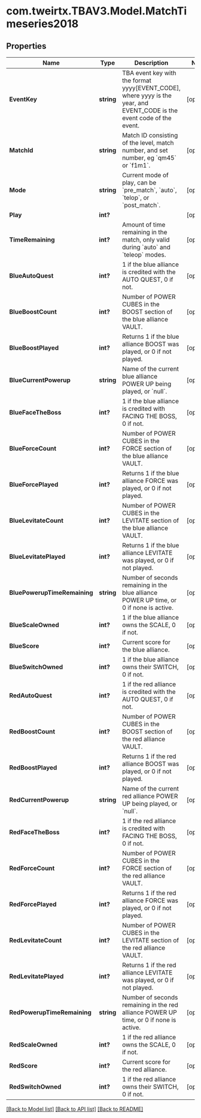 # com.tweirtx.TBAV3.Model.MatchTimeseries2018
## Properties

Name | Type | Description | Notes
------------ | ------------- | ------------- | -------------
**EventKey** | **string** | TBA event key with the format yyyy[EVENT_CODE], where yyyy is the year, and EVENT_CODE is the event code of the event. | [optional] 
**MatchId** | **string** | Match ID consisting of the level, match number, and set number, eg &#x60;qm45&#x60; or &#x60;f1m1&#x60;. | [optional] 
**Mode** | **string** | Current mode of play, can be &#x60;pre_match&#x60;, &#x60;auto&#x60;, &#x60;telop&#x60;, or &#x60;post_match&#x60;. | [optional] 
**Play** | **int?** |  | [optional] 
**TimeRemaining** | **int?** | Amount of time remaining in the match, only valid during &#x60;auto&#x60; and &#x60;teleop&#x60; modes. | [optional] 
**BlueAutoQuest** | **int?** | 1 if the blue alliance is credited with the AUTO QUEST, 0 if not. | [optional] 
**BlueBoostCount** | **int?** | Number of POWER CUBES in the BOOST section of the blue alliance VAULT. | [optional] 
**BlueBoostPlayed** | **int?** | Returns 1 if the blue alliance BOOST was played, or 0 if not played. | [optional] 
**BlueCurrentPowerup** | **string** | Name of the current blue alliance POWER UP being played, or &#x60;null&#x60;. | [optional] 
**BlueFaceTheBoss** | **int?** | 1 if the blue alliance is credited with FACING THE BOSS, 0 if not. | [optional] 
**BlueForceCount** | **int?** | Number of POWER CUBES in the FORCE section of the blue alliance VAULT. | [optional] 
**BlueForcePlayed** | **int?** | Returns 1 if the blue alliance FORCE was played, or 0 if not played. | [optional] 
**BlueLevitateCount** | **int?** | Number of POWER CUBES in the LEVITATE section of the blue alliance VAULT. | [optional] 
**BlueLevitatePlayed** | **int?** | Returns 1 if the blue alliance LEVITATE was played, or 0 if not played. | [optional] 
**BluePowerupTimeRemaining** | **string** | Number of seconds remaining in the blue alliance POWER UP time, or 0 if none is active. | [optional] 
**BlueScaleOwned** | **int?** | 1 if the blue alliance owns the SCALE, 0 if not. | [optional] 
**BlueScore** | **int?** | Current score for the blue alliance. | [optional] 
**BlueSwitchOwned** | **int?** | 1 if the blue alliance owns their SWITCH, 0 if not. | [optional] 
**RedAutoQuest** | **int?** | 1 if the red alliance is credited with the AUTO QUEST, 0 if not. | [optional] 
**RedBoostCount** | **int?** | Number of POWER CUBES in the BOOST section of the red alliance VAULT. | [optional] 
**RedBoostPlayed** | **int?** | Returns 1 if the red alliance BOOST was played, or 0 if not played. | [optional] 
**RedCurrentPowerup** | **string** | Name of the current red alliance POWER UP being played, or &#x60;null&#x60;. | [optional] 
**RedFaceTheBoss** | **int?** | 1 if the red alliance is credited with FACING THE BOSS, 0 if not. | [optional] 
**RedForceCount** | **int?** | Number of POWER CUBES in the FORCE section of the red alliance VAULT. | [optional] 
**RedForcePlayed** | **int?** | Returns 1 if the red alliance FORCE was played, or 0 if not played. | [optional] 
**RedLevitateCount** | **int?** | Number of POWER CUBES in the LEVITATE section of the red alliance VAULT. | [optional] 
**RedLevitatePlayed** | **int?** | Returns 1 if the red alliance LEVITATE was played, or 0 if not played. | [optional] 
**RedPowerupTimeRemaining** | **string** | Number of seconds remaining in the red alliance POWER UP time, or 0 if none is active. | [optional] 
**RedScaleOwned** | **int?** | 1 if the red alliance owns the SCALE, 0 if not. | [optional] 
**RedScore** | **int?** | Current score for the red alliance. | [optional] 
**RedSwitchOwned** | **int?** | 1 if the red alliance owns their SWITCH, 0 if not. | [optional] 

[[Back to Model list]](../README.md#documentation-for-models) [[Back to API list]](../README.md#documentation-for-api-endpoints) [[Back to README]](../README.md)

